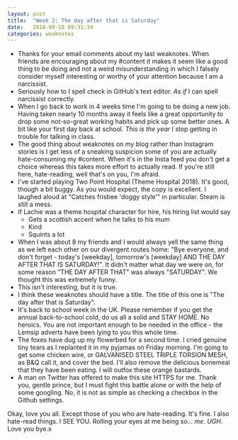 ```yaml
---
layout: post
title:  "Week 2: The day after that is Saturday"
date:   2018-09-10 09:31:34
categories: weaknotes
---
```


* Thanks for your email comments about my last weaknotes. When friends are encouraging about my #content it makes it seem like a good thing to be doing and not a weird misunderstanding in which I falsely consider myself interesting or worthy of your attention because I am a narcissist.
* Seriously how to I spell check in GitHub's text editor. *As if* I can spell narcissist correctly.
* When I go back to work in 4 weeks time I'm going to be doing a new job. Having taken nearly 10 months away it feels like a great opportunity to drop some not-so-great working habits and pick up some better ones. A bit like your first day back at school. *This is the year* I stop getting in trouble for talking in class.
* The good thing about weaknotes on my blog rather than Instagram stories is I get less of a sneaking suspicion some of you are actually hate-consuming my #content. When it's in the Insta feed you don't get a choice whereas this takes more effort to actually read. If you're still here, hate-reading, well that's on you, I'm afraid.
* I've started playing Two Point Hospital (Theme Hospital 2018). It's good, though a bit buggy. As you would expect, the copy is excellent. I laughed aloud at "Catches frisbee 'doggy style'" in particular. Steam is still a mess.
* If Lachie was a theme hospital character for hire, his hiring list would say
  * Gets a scottish accent when he talks to his mum
  * Kind
  * Squints a lot
* When I was about 8 my friends and I would always yell the same thing as we left each other on our divergent routes home: "Bye everyone, and don't forget - today's [weekday], tomorrow's [weekday] AND THE DAY AFTER THAT IS SATURDAY!". It didn't matter what day we were on, for some reason "THE DAY AFTER THAT" was always "SATURDAY". We thought this was extremely funny.
* This isn't interesting, but it is true.
* I think these weaknotes should have a title. The title of this one is "The day after that is Saturday".
* It's back to school week in the UK. Please remember if you get the annual back-to-school cold, do us all a solid and STAY HOME. No heroics. You are not important enough to be needed in the office - the Lemsip adverts have been lying to you this whole time.
* The foxes have dug up my flowerbed for a second time. I cried genuine tiny tears as I replanted it in my pyjamas on Friday morning. I'm going to get some chicken wire, or GALVANISED STEEL TRIPLE TORSION MESH, as B&Q call it, and cover the bed. I'll also remove the delicious bonemeal that they have been eating. I will outfox these orange bastards.
* A man on Twitter has offered to make this site HTTPS for me. Thank you, gentle prince, but I must fight this battle alone or with the help of some googling. No, it is not as simple as checking a checkbox in the Github settings.

Okay, love you all. Except those of you who are hate-reading. It's fine. I also hate-read things. I SEE YOU. Rolling your eyes at me being so... *me*. *UGH*. Love you bye.x

